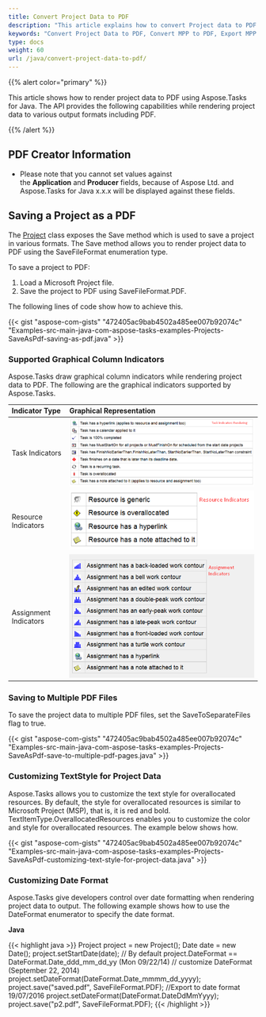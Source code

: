 ```yaml
---
title: Convert Project Data to PDF
description: "This article explains how to convert Project data to PDF using Aspose.Tasks for Java."
keywords: "Convert Project Data to PDF, Convert MPP to PDF, Export MPP Project to PDF, MPP to multiple PDF files, save project data to PDF, Save MPP as PDF, Aspose.Tasks for Java"
type: docs
weight: 60
url: /java/convert-project-data-to-pdf/
---
```


{{% alert color="primary" %}}

This article shows how to render project data to PDF using Aspose.Tasks for Java. The API provides the following capabilities while rendering project data to various output formats including PDF.

{{% /alert %}}

## **PDF Creator Information**
- Please note that you cannot set values against the **Application** and **Producer** fields, because of Aspose Ltd. and Aspose.Tasks for Java x.x.x will be displayed against these fields.
## **Saving a Project as a PDF**
The [Project](https://apireference.aspose.com/tasks/java/com.aspose.tasks/project) class exposes the Save method which is used to save a project in various formats. The Save method allows you to render project data to PDF using the SaveFileFormat enumeration type.

To save a project to PDF:

1. Load a Microsoft Project file.
2. Save the project to PDF using SaveFileFormat.PDF.

The following lines of code show how to achieve this.

{{< gist "aspose-com-gists" "472405ac9bab4502a485ee007b92074c" "Examples-src-main-java-com-aspose-tasks-examples-Projects-SaveAsPdf-saving-as-pdf.java" >}}

### **Supported Graphical Column Indicators**
Aspose.Tasks draw graphical column indicators while rendering project data to PDF. The following are the graphical indicators supported by Aspose.Tasks.

|**Indicator Type**|**Graphical Representation**|
| :- | :- |
|Task Indicators|![task indicators list](convert-project-data-to-pdf_1.png)|
|Resource Indicators|![resource indicators list](convert-project-data-to-pdf_2.png)|
|Assignment Indicators|![assignment indicators list](convert-project-data-to-pdf_3.png)|

### **Saving to Multiple PDF Files**
To save the project data to multiple PDF files, set the SaveToSeparateFiles flag to true.

{{< gist "aspose-com-gists" "472405ac9bab4502a485ee007b92074c" "Examples-src-main-java-com-aspose-tasks-examples-Projects-SaveAsPdf-save-to-multiple-pdf-pages.java" >}}


### **Customizing TextStyle for Project Data**
Aspose.Tasks allows you to customize the text style for overallocated resources. By default, the style for overallocated resources is similar to Microsoft Project (MSP), that is, it is red and bold. TextItemType.OverallocatedResources enables you to customize the color and style for overallocated resources. The example below shows how.

{{< gist "aspose-com-gists" "472405ac9bab4502a485ee007b92074c" "Examples-src-main-java-com-aspose-tasks-examples-Projects-SaveAsPdf-customizing-text-style-for-project-data.java" >}}


### **Customizing Date Format**
Aspose.Tasks give developers control over date formatting when rendering project data to output. The following example shows how to use the DateFormat enumerator to specify the date format.

**Java**

{{< highlight java >}}
Project project = new Project();
Date date = new Date();
project.setStartDate(date);
// By default project.DateFormat == DateFormat.Date_ddd_mm_dd_yy (Mon 09/22/14)
// customize DateFormat (September 22, 2014)
project.setDateFormat(DateFormat.Date_mmmm_dd_yyyy);
project.save("saved.pdf", SaveFileFormat.PDF);
//Export to date format 19/07/2016
project.setDateFormat(DateFormat.DateDdMmYyyy);
project.save("p2.pdf", SaveFileFormat.PDF);
{{< /highlight >}}
